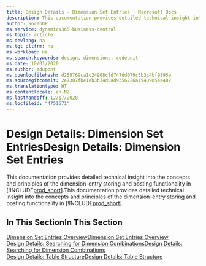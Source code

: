 ```yaml
---
title: Design Details - Dimension Set Entries | Microsoft Docs
description: This documentation provides detailed technical insight into the concepts and principles that are used to redesign the dimension entry storing and posting feature.
author: SorenGP
ms.service: dynamics365-business-central
ms.topic: article
ms.devlang: na
ms.tgt_pltfrm: na
ms.workload: na
ms.search.keywords: design, dimensions, codeunit
ms.date: 10/01/2020
ms.author: edupont
ms.openlocfilehash: d259769ca1c24908cfd747dd079c5b3c4bf9895e
ms.sourcegitcommit: 2e7307fbe1eb3b34d0ad9356226a19409054a402
ms.translationtype: HT
ms.contentlocale: en-NZ
ms.lasthandoff: 12/17/2020
ms.locfileid: "4751671"
---
```

# <a name="design-details-dimension-set-entries"></a><span data-ttu-id="9d5a9-103">Design Details: Dimension Set Entries</span><span class="sxs-lookup"><span data-stu-id="9d5a9-103">Design Details: Dimension Set Entries</span></span>
<span data-ttu-id="9d5a9-104">This documentation provides detailed technical insight into the concepts and principles of the dimension-entry storing and posting functionality in [!INCLUDE[prod_short](includes/prod_short.md)].</span><span class="sxs-lookup"><span data-stu-id="9d5a9-104">This documentation provides detailed technical insight into the concepts and principles of the dimension-entry storing and posting functionality in [!INCLUDE[prod_short](includes/prod_short.md)].</span></span>

## <a name="in-this-section"></a><span data-ttu-id="9d5a9-105">In This Section</span><span class="sxs-lookup"><span data-stu-id="9d5a9-105">In This Section</span></span>  
[<span data-ttu-id="9d5a9-106">Dimension Set Entries Overview</span><span class="sxs-lookup"><span data-stu-id="9d5a9-106">Dimension Set Entries Overview</span></span>](design-details-dimension-set-entries-overview.md)  
[<span data-ttu-id="9d5a9-107">Design Details: Searching for Dimension Combinations</span><span class="sxs-lookup"><span data-stu-id="9d5a9-107">Design Details: Searching for Dimension Combinations</span></span>](design-details-searching-for-dimension-combinations.md)  
[<span data-ttu-id="9d5a9-108">Design Details: Table Structure</span><span class="sxs-lookup"><span data-stu-id="9d5a9-108">Design Details: Table Structure</span></span>](design-details-table-structure.md)  
